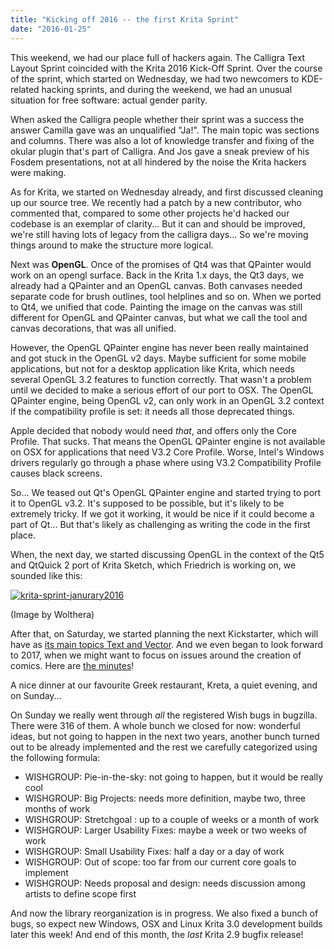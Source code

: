 ```yaml
---
title: "Kicking off 2016 -- the first Krita Sprint"
date: "2016-01-25"
---
```


This weekend, we had our place full of hackers again. The Calligra Text Layout Sprint coincided with the Krita 2016 Kick-Off Sprint. Over the course of the sprint, which started on Wednesday, we had two newcomers to KDE-related hacking sprints, and during the weekend, we had an unusual situation for free software: actual gender parity.

When asked the Calligra people whether their sprint was a success the answer Camilla gave was an unqualified "Ja!". The main topic was sections and columns. There was also a lot of knowledge transfer and fixing of the okular plugin that's part of Calligra. And Jos gave a sneak preview of his Fosdem presentations, not at all hindered by the noise the Krita hackers were making.

As for Krita, we started on Wednesday already, and first discussed cleaning up our source tree. We recently had a patch by a new contributor, who commented that, compared to some other projects he'd hacked our codebase is an exemplar of clarity... But it can and should be improved, we're still having lots of legacy from the calligra days... So we're moving things around to make the structure more logical.

Next was **OpenGL**. Once of the promises of Qt4 was that QPainter would work on an opengl surface. Back in the Krita 1.x days, the Qt3 days, we already had a QPainter and an OpenGL canvas. Both canvases needed separate code for brush outlines, tool helplines and so on. When we ported to Qt4, we unified that code. Painting the image on the canvas was still different for OpenGL and QPainter canvas, but what we call the tool and canvas decorations, that was all unified.

However, the OpenGL QPainter engine has never been really maintained and got stuck in the OpenGL v2 days. Maybe sufficient for some mobile applications, but not for a desktop application like Krita, which needs several OpenGL 3.2 features to function correctly. That wasn't a problem until we decided to make a serious effort of our port to OSX. The OpenGL QPainter engine, being OpenGL v2, can only work in an OpenGL 3.2 context if the compatibility profile is set: it needs all those deprecated things.

Apple decided that nobody would need _that_, and offers only the Core Profile. That sucks. That means the OpenGL QPainter engine is not available on OSX for applications that need V3.2 Core Profile. Worse, Intel's Windows drivers regularly go through a phase where using V3.2 Compatibility Profile causes black screens.

So... We teased out Qt's OpenGL QPainter engine and started trying to port it to OpenGL v3.2. It's supposed to be possible, but it's likely to be extremely tricky. If we got it working, it would be nice if it could become a part of Qt... But that's likely as challenging as writing the code in the first place.

When, the next day, we started discussing OpenGL in the context of the Qt5 and QtQuick 2 port of Krita Sketch, which Friedrich is working on, we sounded like this:

[![krita-sprint-janurary2016](../images/krita-sprint-janurary2016-1-953x1024.png)](https://krita.org/wp-content/uploads/2016/01/krita-sprint-janurary2016-1.png)

(Image by Wolthera)

After that, on Saturday, we started planning the next Kickstarter, which will have as [its main topics Text and Vector](https://forum.kde.org/viewtopic.php?f=137&t=130747&p=350200#p350200). And we even began to look forward to 2017, when we might want to focus on issues around the creation of comics. Here are [the minutes](https://docs.google.com/document/d/1TWhg7xIx4H1aDwvoN9cE6ucRk-pCKVaA3W5Z1tCKC-I/edit#)!

A nice dinner at our favourite Greek restaurant, Kreta, a quiet evening, and on Sunday...

On Sunday we really went through _all_ the registered Wish bugs in bugzilla. There were 316 of them. A whole bunch we closed for now: wonderful ideas, but not going to happen in the next two years, another bunch turned out to be already implemented and the rest we carefully categorized using the following formula:

- WISHGROUP: Pie-in-the-sky: not going to happen, but it would be really cool
- WISHGROUP: Big Projects: needs more definition, maybe two, three months of work
- WISHGROUP: Stretchgoal : up to a couple of weeks or a month of work
- WISHGROUP: Larger Usability Fixes: maybe a week or two weeks of work
- WISHGROUP: Small Usability Fixes: half a day or a day of work
- WISHGROUP: Out of scope: too far from our current core goals to implement
- WISHGROUP: Needs proposal and design: needs discussion among artists to define scope first

And now the library reorganization is in progress. We also fixed a bunch of bugs, so expect new Windows, OSX and Linux Krita 3.0 development builds later this week! And end of this month, the _last_ Krita 2.9 bugfix release!
